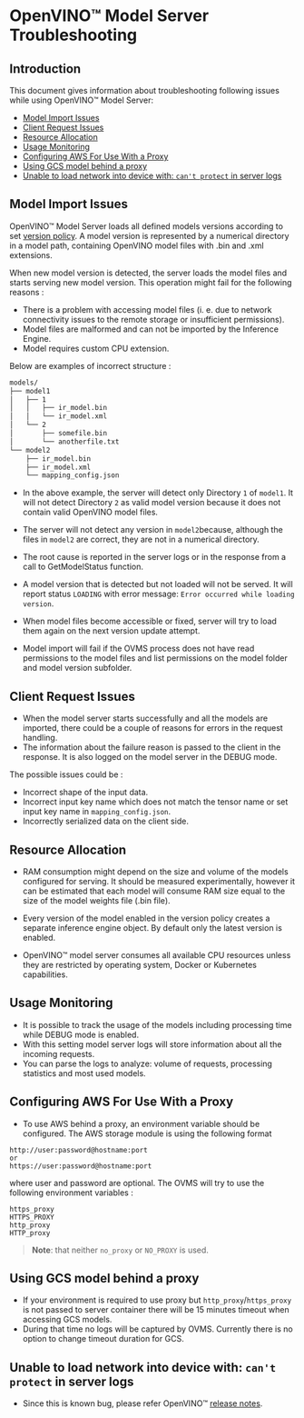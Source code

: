 # OpenVINO&trade; Model Server Troubleshooting

## Introduction
This document gives information about troubleshooting following issues while using OpenVINO&trade; Model Server:
* <a href="#model-import">Model Import Issues</a>
* <a href="#client-request">Client Request Issues</a>
* <a href="#resource-allocation">Resource Allocation</a>
* <a href="#usage-monitoring">Usage Monitoring</a>
* <a href="#configure-aws">Configuring AWS For Use With a Proxy</a>
* <a href="#gcs">Using GCS model behind a proxy </a>
* <a href="#load-network-issue">Unable to load network into device with: `can't protect` in server logs </a>


## Model Import Issues<a name="model-import"></a>

OpenVINO&trade; Model Server loads all defined models versions according to set [version policy](./model_version_policy.md). A model version is represented by a numerical directory in a model path, containing OpenVINO model files with .bin and .xml extensions.

When new model version is detected, the server loads the model files and starts serving new model version. This operation might fail for the following reasons :
- There is a problem with accessing model files (i. e. due to network connectivity issues to the  remote storage or insufficient permissions).
- Model files are malformed and can not be imported by the Inference Engine.
- Model requires custom CPU extension.


Below are examples of incorrect structure :
```bash
models/
├── model1
│   ├── 1
│   │   ├── ir_model.bin
│   │   └── ir_model.xml
│   └── 2
│       ├── somefile.bin
│       └── anotherfile.txt
└── model2
    ├── ir_model.bin
    ├── ir_model.xml
    └── mapping_config.json
```
- In the above example, the server will detect only Directory `1` of `model1`. It will not detect Directory `2` as valid model version because it does not contain valid OpenVINO model files.

- The server will not detect any version in `model2`because, although the files in `model2` are correct, they are not in a numerical directory.

- The root cause is reported in the server logs or in the response from a call to GetModelStatus function. 

- A model version that is detected but not loaded will not be served. It will report status `LOADING` with error message: `Error occurred while loading version`.

- When model files become accessible or fixed, server will try to load them again on the next version update attempt.

- Model import will fail if the OVMS process does not have read permissions to the model files and list permissions on the model folder and model version subfolder. 


## Client Request Issues<a name="client-request"></a>
- When the model server starts successfully and all the models are imported, there could be a couple of reasons for errors in the request handling. 
- The information about the failure reason is passed to the client in the response. It is also logged on the model server in the DEBUG mode.

The possible issues could be :
* Incorrect shape of the input data.
* Incorrect input key name which does not match the tensor name or set input key name in `mapping_config.json`.
* Incorrectly serialized data on the client side.

## Resource Allocation<a name="resource-allocation"></a>
- RAM consumption might depend on the size and volume of the models configured for serving. It should be measured experimentally, however it can be estimated that each model will consume RAM size equal to the size of the model weights file (.bin file).

- Every version of the model enabled in the version policy creates a separate inference engine object. By default only the latest version is enabled.

- OpenVINO&trade; model server consumes all available CPU resources unless they are restricted by operating system, Docker or Kubernetes capabilities.

## Usage Monitoring<a name="usage-monitoring"></a>
- It is possible to track the usage of the models including processing time while DEBUG mode is enabled.
- With this setting model server logs will store information about all the incoming requests.
- You can parse the logs to analyze: volume of requests, processing statistics and most used models.

## Configuring AWS For Use With a Proxy<a name="configure-aws"></a>
- To use AWS behind a proxy, an environment variable should be configured. The AWS storage module is using the following format
```
http://user:password@hostname:port
or
https://user:password@hostname:port
```
where user and password are optional. The OVMS will try to use the following environment variables :
```
https_proxy
HTTPS_PROXY
http_proxy
HTTP_proxy
```

> **Note**: that neither `no_proxy` or `NO_PROXY` is used.

## Using GCS model behind a proxy <a name="gcs"></a>

- If your environment is required to use proxy but `http_proxy`/`https_proxy` is not passed to server container there will be 15 minutes timeout when accessing GCS models.
- During that time no logs will be captured by OVMS. Currently there is no option to change timeout duration for GCS.

## Unable to load network into device with: `can't protect` in server logs <a name="load-network-issue"></a>
- Since this is known bug, please refer OpenVINO&trade; [release notes](https://software.intel.com/content/www/us/en/develop/articles/openvino-relnotes.html).
